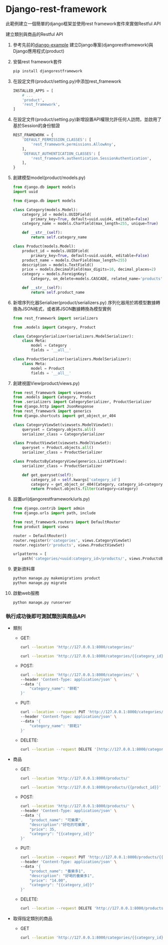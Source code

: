 # Django-rest-framework

此範例建立一個簡單的django框架並使用rest framework套件來實做Restful API

建立類別與商品的Restful API

1. 參考先前的[django-example](https://github.com/qwerter198/django-example) 建立Django專案(djangorestframework)與Django應用程式(product)
2. 安裝rest framework套件
    
    ```bash
    pip install djangorestframework
    ```
    
3. 在設定文件(product/setting.py)中添加rest_framework
    
    ```python
    INSTALLED_APPS = [
        # ...
        'product',
        'rest_framework',
    ]
    ```
    
4. 在設定文件(product/setting.py)新增設置API權限允許任何人訪問，並啟用了基於Session的身份驗證
    
    ```python
    REST_FRAMEWORK = {
        'DEFAULT_PERMISSION_CLASSES': [
            'rest_framework.permissions.AllowAny',
        ],
        'DEFAULT_AUTHENTICATION_CLASSES': [
            'rest_framework.authentication.SessionAuthentication',
        ],
    }
    ```
    
5. 創建模型model(product/models.py)
    
    ```python
    from django.db import models
    import uuid
    
    from django.db import models
    
    class Category(models.Model):
        category_id = models.UUIDField(
            primary_key=True, default=uuid.uuid4, editable=False)
        category_name = models.CharField(max_length=255, unique=True)
    
        def __str__(self):
            return self.category_name
    
    class Product(models.Model):
        product_id = models.UUIDField(
            primary_key=True, default=uuid.uuid4, editable=False)
        product_name = models.CharField(max_length=255)
        description = models.TextField()
        price = models.DecimalField(max_digits=10, decimal_places=2)
        category = models.ForeignKey(
            Category, on_delete=models.CASCADE, related_name='products')
    
        def __str__(self):
            return self.product_name
    ```
    
6. 新增序列化器Serializer(product/serializers.py)
序列化器用於將模型數據轉換為JSON格式，或者將JSON數據轉換為模型實例
    
    ```python
    from rest_framework import serializers
    
    from .models import Category, Product
    
    class CategorySerializer(serializers.ModelSerializer):
        class Meta:
            model = Category
            fields = '__all__'
    
    class ProductSerializer(serializers.ModelSerializer):
        class Meta:
            model = Product
            fields = '__all__'
    ```
    
7. 創建視圖View(product/views.py)
    
    ```python
    from rest_framework import viewsets
    from .models import Category, Product
    from .serializers import CategorySerializer, ProductSerializer
    from django.http import JsonResponse
    from rest_framework import generics
    from django.shortcuts import get_object_or_404
    
    class CategoryViewSet(viewsets.ModelViewSet):
        queryset = Category.objects.all()
        serializer_class = CategorySerializer
    
    class ProductViewSet(viewsets.ModelViewSet):
        queryset = Product.objects.all()
        serializer_class = ProductSerializer
    
    class ProductsByCategoryView(generics.ListAPIView):
        serializer_class = ProductSerializer
    
        def get_queryset(self):
            category_id = self.kwargs['category_id']
            category = get_object_or_404(Category, category_id=category_id)
            return Product.objects.filter(category=category)
    ```
    
8. 設置url(djangorestframework/urls.py)
    
    ```python
    from django.contrib import admin
    from django.urls import path, include
    
    from rest_framework.routers import DefaultRouter
    from product import views
    
    router = DefaultRouter()
    router.register(r'categories', views.CategoryViewSet)
    router.register(r'products', views.ProductViewSet)
    
    urlpatterns = [
        path('categories/<uuid:category_id>/products/', views.ProductsByCategoryView.as_view(), name='produc
    ```
    
9. 更新資料庫
    
    ```python
    python manage.py makemigrations product
    python manage.py migrate
    ```
    
10. 啟動web服務
    
    ```python
    python manage.py runserver
    ```
    

### 執行成功後即可測試類別與商品API

- 類別
    - GET:
        
        ```bash
        curl --location 'http://127.0.0.1:8000/categories/'
        ```
        
        ```bash
        curl --location 'http://127.0.0.1:8000/categories/{{category_id}}'
        ```
        
    - POST:
        
        ```bash
        curl --location 'http://127.0.0.1:8000/categories/' \
        --header 'Content-Type: application/json' \
        --data '{
            "category_name": "餅乾"
        }'
        ```
        
    - PUT:
        
        ```bash
        curl --location --request PUT 'http://127.0.0.1:8000/categories/{{category_id}}/' \
        --header 'Content-Type: application/json' \
        --data '{
            "category_name": "餅乾1"
        }'
        ```
        
    - DELETE:
        
        ```bash
        curl --location --request DELETE '[http://127.0.0.1:8000/categories/](http://127.0.0.1:8000/categories/5c5a0d30-4a10-4803-a29d-10768c98a6d3/){{category_id}}[/](http://127.0.0.1:8000/categories/5c5a0d30-4a10-4803-a29d-10768c98a6d3/)'
        ```
        
- 商品
    - GET:
        
        ```bash
        curl --location 'http://127.0.0.1:8000/products/'
        ```
        
        ```bash
        curl --location 'http://127.0.0.1:8000/products/{{product_id}}'
        ```
        
    - POST:
        
        ```bash
        curl --location 'http://127.0.0.1:8000/products/' \
        --header 'Content-Type: application/json' \
        --data '{
            "product_name": "可樂果",
            "description":"好吃的可樂果",
            "price": 35,
            "category": "{{category_id}}"
        }'
        ```
        
    - PUT:
        
        ```bash
        curl --location --request PUT 'http://127.0.0.1:8000/products/{{product_id}}/' \
        --header 'Content-Type: application/json' \
        --data '{
            "product_name": "養樂多1",
            "description": "好喝的養樂多1",
            "price": "14.00",
            "category": "{{category_id}}"
        }'
        ```
        
    - DELETE:
        
        ```bash
        curl --location --request DELETE 'http://127.0.0.1:8000/products/{{product_id}}/'
        ```
        
- 取得指定類別的商品
    - GET
        
        ```bash
        curl --location 'http://127.0.0.1:8000/categories/{{category_id}}/products/'
        ```
